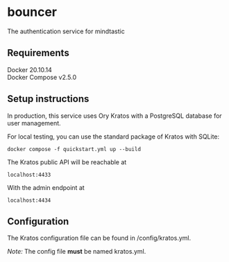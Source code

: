 # bouncer
The authentication service for mindtastic

## Requirements

Docker 20.10.14  
Docker Compose v2.5.0

## Setup instructions

In production, this service uses Ory Kratos with a PostgreSQL database for user management.  
  
For local testing, you can use the standard package of Kratos with SQLite:

    docker compose -f quickstart.yml up --build

The Kratos public API will be reachable at

    localhost:4433

With the admin endpoint at

    localhost:4434

## Configuration

The Kratos configuration file can be found in /config/kratos.yml.

*Note:* The config file **must** be named kratos.yml.
